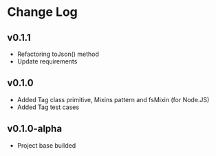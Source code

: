 # Change Log

## v0.1.1
- Refactoring toJson() method
- Update requirements

## v0.1.0
- Added Tag class primitive, Mixins pattern and fsMixin (for Node.JS)
- Added Tag test cases

## v0.1.0-alpha
- Project base builded
